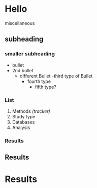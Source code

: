 # Hello
miscellaneous 
## subheading
### smaller subheading
- bullet
- 2nd bullet
  - different Bullet
    -third type of Bullet
      - fourth type
        - fifth type?
        
### List
      
1. Methods *(tracker)*
  1. Study type
  1. Databases
  1. Analysis
  
### Results
## Results
# Results

